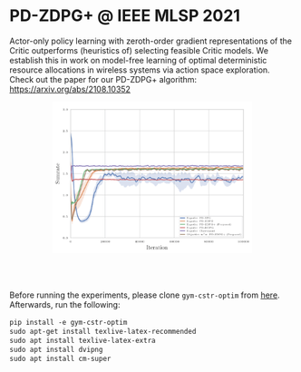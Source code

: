 # PD-ZDPG+ @ IEEE MLSP 2021
Actor-only policy learning with zeroth-order gradient representations of the Critic outperforms (heuristics of) selecting feasible Critic models. We establish this in work on model-free learning of optimal deterministic resource allocations in wireless systems via action space exploration. Check out the paper for our PD-ZDPG+ algorithm: https://arxiv.org/abs/2108.10352

<p align="center">
<img src="src/figures/awgn_multi_plot.png" alt="Performance of all methods on AWGN channel" width="70% align="middle">
</p>  
<br /><br />

Before running the experiments, please clone ```gym-cstr-optim``` from [here](https://github.com/hassaanhashmi/gym-cstr-optim). Afterwards, run the following:

```
pip install -e gym-cstr-optim
sudo apt-get install texlive-latex-recommended 
sudo apt install texlive-latex-extra
sudo apt install dvipng
sudo apt install cm-super
```
<br />
